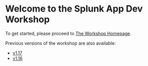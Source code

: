 # Welcome to the Splunk App Dev Workshop

To get started, please proceed to [The Workshop Homepage](https://signalfx.github.io/app-dev-workshop/latest/).

Previous versions of the workshop are also available:
- [v1.17](https://signalfx.github.io/app-dev-workshop/v1.17/)
- [v1.16](https://signalfx.github.io/app-dev-workshop/v1.16/)
